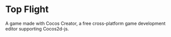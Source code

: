 # Top Flight


A game made with Cocos Creator, a free cross-platform game development editor supporting Cocos2d-js.
